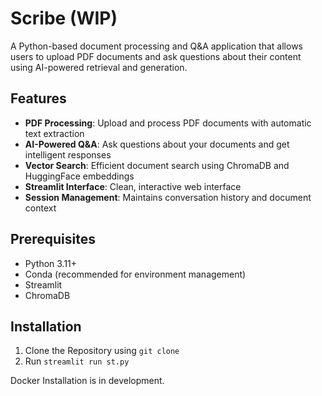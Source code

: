 # Scribe (WIP)

A Python-based document processing and Q&A application that allows users to upload PDF documents and ask questions about their content using AI-powered retrieval and generation.

## Features

- **PDF Processing**: Upload and process PDF documents with automatic text extraction
- **AI-Powered Q&A**: Ask questions about your documents and get intelligent responses
- **Vector Search**: Efficient document search using ChromaDB and HuggingFace embeddings
- **Streamlit Interface**: Clean, interactive web interface
- **Session Management**: Maintains conversation history and document context

## Prerequisites

- Python 3.11+
- Conda (recommended for environment management)
- Streamlit
- ChromaDB

## Installation

1. Clone the Repository using `git clone`
2. Run `streamlit run st.py`

Docker Installation is in development.
